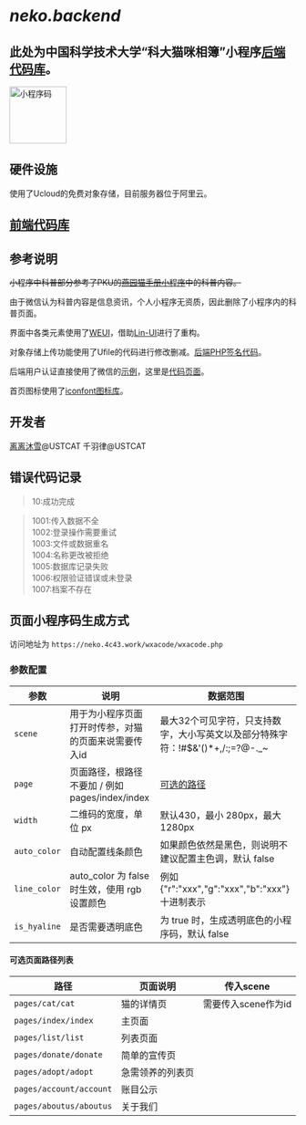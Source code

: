# *neko.backend*

## 此处为中国科学技术大学“科大猫咪相簿”小程序[后端代码库](https://git.ustc.edu.cn/ustcat/neko.backend)。
<img width="100" height="100" alt="小程序码" src="https://git.ustc.edu.cn/ustcat/nekoustc/-/raw/master/wxacode.jpg"/>

## 硬件设施

使用了Ucloud的免费对象存储，目前服务器位于阿里云。

## [前端代码库](https://git.weixin.qq.com/wx_wxf2701f15e3f6197e/nekoustc)


## 参考说明

<del>小程序中科普部分参考了PKU的[燕园猫手册小程序](https://github.com/circlelq/miniprogram)中的科普内容。</del>

由于微信认为科普内容是信息资讯，个人小程序无资质，因此删除了小程序内的科普页面。

界面中各类元素使用了[WEUI](https://developers.weixin.qq.com/miniprogram/dev/extended/weui/)，借助[Lin-UI](https://doc.mini.talelin.com/)进行了重构。

对象存储上传功能使用了Ufile的代码进行修改删减。[后端PHP签名代码](https://github.com/ufilesdk-dev/ufile-sdk-auth-server)。

后端用户认证直接使用了微信的[示例](https://developers.weixin.qq.com/miniprogram/dev/framework/open-ability/signature.html)，这里是[代码页面](https://res.wx.qq.com/wxdoc/dist/assets/media/aes-sample.eae1f364.zip)。

首页图标使用了[iconfont图标库](https://www.iconfont.cn/collections/detail?spm=a313x.7781069.0.da5a778a4&cid=7634)。

## 开发者
[离离沐雪](https://blog.4c43.work)@USTCAT
千羽律@USTCAT


## 错误代码记录

>10:成功完成  

>1001:传入数据不全  
>1002:登录操作需要重试  
>1003:文件或数据重名  
>1004:名称更改被拒绝  
>1005:数据库记录失败  
>1006:权限验证错误或未登录  
>1007:档案不存在  

## 页面小程序码生成方式

访问地址为 `https://neko.4c43.work/wxacode/wxacode.php`

### 参数配置

|参数|说明|数据范围|
|----|----|----|
|`scene`|用于为小程序页面打开时传参，对猫的页面来说需要传入id|最大32个可见字符，只支持数字，大小写英文以及部分特殊字符：!#$&'()*+,/:;=?@-._~|
|`page`|页面路径，根路径不要加 / 例如 pages/index/index|[可选的路径](#可选页面路径列表)|
|`width`|二维码的宽度，单位 px|默认430，最小 280px，最大 1280px |
|`auto_color`|自动配置线条颜色|如果颜色依然是黑色，则说明不建议配置主色调，默认 false
|`line_color`|auto_color 为 false 时生效，使用 rgb 设置颜色|例如 {"r":"xxx","g":"xxx","b":"xxx"} 十进制表示
|`is_hyaline`|是否需要透明底色|为 true 时，生成透明底色的小程序码，默认 false

#### 可选页面路径列表

|路径|页面说明|传入scene|
|----|----|----|
|`pages/cat/cat`|猫的详情页|需要传入scene作为id|
|`pages/index/index`|主页面||
|`pages/list/list`|列表页面||
|`pages/donate/donate`|简单的宣传页||
|`pages/adopt/adopt`|急需领养的列表页||
|`pages/account/account`|账目公示||
|`pages/aboutus/aboutus`|关于我们||

